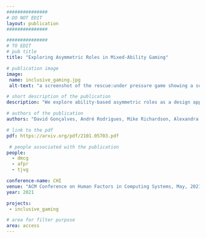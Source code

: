 ```yaml
---
###############
# DO NOT EDIT
layout: publication
###############

###############
# TO EDIT
# pub title
title: "Exploring Asymmetric Roles in Mixed-Ability Gaming"

# publication image
image:
 name: inclusive_gaming.jpg
 alt-text: "a screenshot of the rescue:under pressure game showing a submarine in a dark sea" # provide a short description for the image #a11y

# short description of the publication
description: "We explore ability-based asymmetric roles as a design approach to create engaging and challenging mixed-ability play. Our team designed and developed two collaborative testbed games exploring asymmetric interdependent roles. In a remote study with 13 mixed-visual-ability pairs we assessed how roles affected perceptions of engagement, competence, and autonomy, using a mixed-methods approach. The games provided an engaging and challenging experience, in which differences in visual ability were not limiting. Our results underline how experiences unequal by design can give rise to an equitable joint experience."

# authors of the publication
authors: "David Gonçalves, André Rodrigues, Mike Richardson, Alexandra de Sousa, Michael Proulx, Tiago Guerreiro"

# link to the pdf
pdf: https://arxiv.org/pdf/2101.05703.pdf

 # people associated with the publication
people:
  - dmcg
  - afpr
  - tjvg

conference-name: CHI
venue: "ACM Conference on Human Factors in Computing Systems, May, 2021"
year: 2021

projects:
 - inclusive_gaming

# area for filter purpose
area: access
---
```

